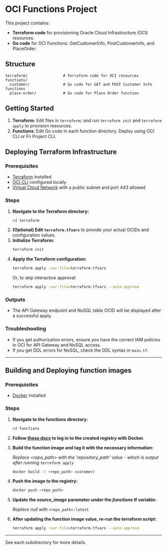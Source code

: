 # OCI Functions Project

This project contains:
- **Terraform code** for provisioning Oracle Cloud Infrastructure (OCI) resources.
- **Go code** for OCI Functions: GetCustomerInfo, PostCustomerInfo, and PlaceOrder.

## Structure
```
terraform/                # Terraform code for OCI resources
functions/
  customer/               # Go code for GET and POST Customer Info functions
  place-order/            # Go code for Place Order function
```

## Getting Started
1. **Terraform**: Edit files in `terraform/` and run `terraform init` and `terraform apply` to provision resources.
2. **Functions**: Edit Go code in each function directory. Deploy using OCI CLI or Fn Project CLI.

## Deploying Terraform Infrastructure

### Prerequisites
- [Terraform](https://www.terraform.io/downloads.html) installed
- [OCI CLI](https://docs.oracle.com/en-us/iaas/Content/API/SDKDocs/cliconfigure.htm) configured locally
- [Virtual Cloud Network](https://docs.oracle.com/en/solutions/wls-on-prem-to-oci/use-wizard-create-vcn.html) with a public subnet and port 443 allowed

### Steps
1. **Navigate to the Terraform directory:**
   ```sh
   cd terraform
   ```
2. **(Optional) Edit `terraform.tfvars`** to provide your actual OCIDs and configuration values.
3. **Initialize Terraform:**
   ```sh
   terraform init
   ```
4. **Apply the Terraform configuration:**
   ```sh
   terraform apply -var-file=terraform.tfvars
   ```
   Or, to skip interactive approval:
   ```sh
   terraform apply -var-file=terraform.tfvars --auto-approve
   ```

### Outputs
- The API Gateway endpoint and NoSQL table OCID will be displayed after a successful apply.
### Troubleshooting
- If you get authorization errors, ensure you have the correct IAM policies in OCI for API Gateway and NoSQL access.
- If you get DDL errors for NoSQL, check the DDL syntax in `main.tf`.

---
## Building and Deploying function images
### Prerequisites 
- [Docker](https://docs.docker.com/engine/install/) installed

### Steps
1. **Navigate to the functions directory:**
   ```sh
   cd functions
   ```
2. **Follow [these docs](https://docs.oracle.com/en-us/iaas/Content/Functions/Tasks/functionslogintoocir.htm) to log in to the created registry with Docker.**
3. **Build the function image and tag it with the necessary information:**
   
   *Replace <repo_path> with the 'repository_path' value - which is output after running `terraform apply`*
   ```sh
   docker build -t <repo_path> customer/
   ```
4. **Push the image to the registry:**
   ```sh
   docker push <repo_path>
   ```
5. **Update the *source_image* parameter under the *functions* tf variable:**

   *Replace null with* `<repo_path>:latest` 

6. **After updating the function image value, re-run the terraform script:**
   ```sh
   terraform apply -var-file=terraform.tfvars --auto-approve
   ```
---

See each subdirectory for more details. 
